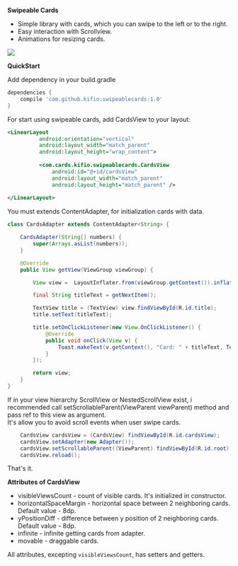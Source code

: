 **Swipeable Cards**

* Simple library with cards, which you can swipe to the left or to the right.
* Easy interaction with Scrollview.
* Animations for resizing cards.

![](https://i.imgur.com/KEv6lSb.gif)

**QuickStart**

Add dependency in your build.gradle

```groovy
dependencies {
    compile 'com.github.kifio:swipeablecards:1.0'
}
```

For start using swipeable cards, add CardsView to your layout:

```xml
<LinearLayout
          android:orientation="vertical"
          android:layout_width="match_parent"
          android:layout_height="wrap_content">
  
          <com.cards.kifio.swipeablecards.CardsView
              android:id="@+id/cardsView"
              android:layout_width="match_parent"
              android:layout_height="match_parent" />
              
</LinearLayout>
```

You must extends ContentAdapter, for initialization cards with data.

```java
class CardsAdapter extends ContentAdapter<String> {

    CardsAdapter(String[] numbers) {
        super(Arrays.asList(numbers));
    }

    @Override
    public View getView(ViewGroup viewGroup) {

        View view =  LayoutInflater.from(viewGroup.getContext()).inflate(R.layout.v_card, viewGroup, false);

        final String titleText = getNextItem();

        TextView title = (TextView) view.findViewById(R.id.title);
        title.setText(titleText);

        title.setOnClickListener(new View.OnClickListener() {
            @Override
            public void onClick(View v) {
                Toast.makeText(v.getContext(), "Card: " + titleText, Toast.LENGTH_SHORT).show();
            }
        });

        return view;
    }
}
```

If in your view hierarchy ScrollView or NestedScrollView exist, 
i recommended call setScrollableParent(ViewParent viewParent) method and pass ref to this view as argument.  
It's allow you to avoid scroll events when user swipe cards.

```java
    CardsView cardsView = (CardsView) findViewById(R.id.cardsView);
    cardsView.setAdapter(new Adapter());
    cardsView.setScrollableParent((ViewParent) findViewById(R.id.root));
    cardsView.reload();
```

That's it.

**Attributes of CardsView**

* visibleViewsCount - count of visible cards. It's initialized in constructor.
* horizontalSpaceMargin - horizontal space between 2 neighboring cards. Default value - 8dp.
* yPositionDiff - difference between y position of 2 neighboring cards. Default value - 8dp.
* infinite - infinite getting cards from adapter.
* movable - draggable cards.

All attributes, excepting ```visibleViewsCount```, has setters and getters.





